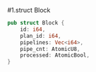 #1.struct Block

```rust
pub struct Block {
    id: i64,
    plan_id: i64,
    pipelines: Vec<i64>,
    pipe_cnt: AtomicU8,
    processed: AtomicBool,
}
```